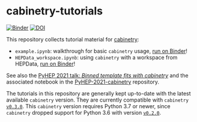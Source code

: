 # cabinetry-tutorials

[![Binder](https://mybinder.org/badge_logo.svg)](https://mybinder.org/v2/gh/cabinetry/cabinetry-tutorials/master)
[![DOI](https://zenodo.org/badge/DOI/10.5281/zenodo.5121551.svg)](https://doi.org/10.5281/zenodo.5121551)

This repository collects tutorial material for [cabinetry](https://github.com/alexander-held/cabinetry/):
- `example.ipynb`: walkthrough for basic `cabinetry` usage, [run on Binder](https://mybinder.org/v2/gh/cabinetry/cabinetry-tutorials/master?filepath=example.ipynb)!
- `HEPData_workspace.ipynb`: using `cabinetry` with a workspace from HEPData, [run on Binder](https://mybinder.org/v2/gh/cabinetry/cabinetry-tutorials/master?filepath=HEPData_workspace.ipynb)!

See also the [PyHEP 2021 talk: *Binned template fits with cabinetry*](https://indico.cern.ch/event/1019958/contributions/4421868/) and the associated notebook in the [PyHEP-2021-cabinetry](https://github.com/alexander-held/PyHEP-2021-cabinetry/) repository.

The tutorials in this repository are generally kept up-to-date with the latest available `cabinetry` version.
They are currently compatible with `cabinetry` [`v0.3.0`](https://github.com/alexander-held/cabinetry/releases/tag/v0.3.0).
This `cabinetry` version requires Python 3.7 or newer, since `cabinetry` dropped support for Python 3.6 with version [`v0.2.0`](https://github.com/alexander-held/cabinetry/releases/tag/v0.2.0).
